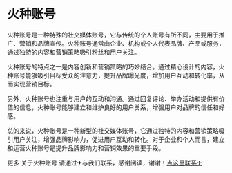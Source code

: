 # 火种账号

火种账号是一种特殊的社交媒体账号，它与传统的个人账号有所不同，主要用于推广、营销和品牌宣传。火种账号通常由企业、机构或个人代表品牌、产品或服务，通过独特的内容和营销策略吸引粉丝和用户关注。

火种账号的特点之一是内容创新和营销策略的巧妙结合。通过精心设计的内容，火种账号能够吸引目标受众的注意力，提升品牌曝光度，增加用户互动和转化率，从而实现营销目标。

另外，火种账号也注重与用户的互动和沟通。通过回复评论、举办活动和提供有价值的信息，火种账号能够建立和维护良好的用户关系，增强用户对品牌的信任和好感。

总的来说，火种账号是一种新型的社交媒体账号，它通过独特的内容和营销策略吸引用户关注，增强品牌影响力，促进用户互动和转化。对于企业和个人而言，建立和运营火种账号是提升品牌影响力和营销效果的重要手段。

更多 关于火种账号 请通过✈与我们联系，感谢阅读，谢谢！[点这里联系✈](https://cc.k02.cc)